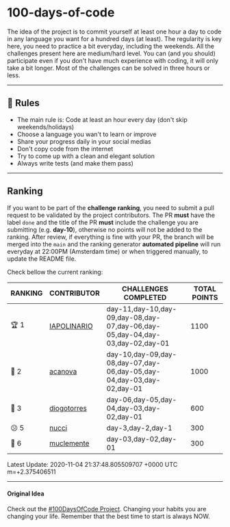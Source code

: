 # 100-days-of-code

The idea of the project is to commit yourself at least one hour a day to code in any language you want for a hundred days (at least). The regularity is key here, you need to practice a bit everyday, including the weekends.
All the challenges present here are medium/hard level. You can (and you should) participate even if you don't have much experience with coding, it will only take a bit longer.
Most of the challenges can be solved in three hours or less.

---

## 🚩 Rules

- The main rule is: Code at least an hour every day (don't skip weekends/holidays)
- Choose a language you wan't to learn or improve
- Share your progress daily in your social medias
- Don't copy code from the internet
- Try to come up with a clean and elegant solution
- Always write tests (and make them pass)

---

## Ranking

If you want to be part of the **challenge ranking**, you need to submit a pull request to be validated by the project contributors. The PR **must** have the label `done` and the title of the PR **must** include the challenge you are submitting (e.g. **day-10**), otherwise no points will not be added to the ranking.
After review, if everything is fine with your PR, the branch will be merged into the `main` and the ranking generator **automated pipeline** will run everyday at 22:00PM (Amsterdam time) or when triggered manually, to update the README file.

Check bellow the current ranking:

|       RANKING       |                  CONTRIBUTOR                  |                             CHALLENGES COMPLETED                             | TOTAL POINTS |
|---------------------|-----------------------------------------------|------------------------------------------------------------------------------|--------------|
| :trophy: 1          | [IAPOLINARIO](https://github.com/IAPOLINARIO) | day-11,day-10,day-09,day-08,day-07,day-06,day-05,day-04,day-03,day-02,day-01 |         1100 |
| :2nd_place_medal: 2 | [acanova](https://github.com/acanova)         | day-10,day-09,day-08,day-07,day-06,day-05,day-04,day-03,day-02,day-01        |         1000 |
| :3rd_place_medal: 3 | [diogotorres](https://github.com/diogotorres) | day-06,day-05,day-04,day-03,day-02,day-01                                    |          600 |
| :confused: 5        | [nucci](https://github.com/nucci)             | day-3,day-2,day-1                                                            |          300 |
| :hear_no_evil: 6    | [muclemente](https://github.com/muclemente)   | day-03,day-02,day-01                                                         |          300 |

Latest Update: 2020-11-04 21:37:48.805509707 +0000 UTC m=+2.375406511

---

#### Original Idea

Check out the [#100DaysOfCode Project](https://www.100daysofcode.com/). Changing your habits you are changing your life. Remember that the best time to start is always NOW.
